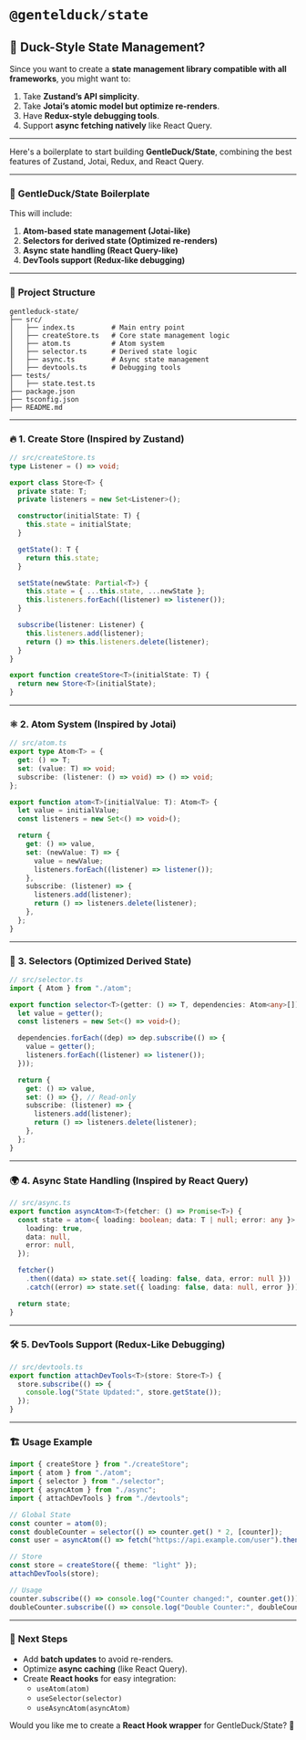 # `@gentelduck/state`

## 🦆 **Duck-Style State Management?**
Since you want to create a **state management library compatible with all frameworks**, you might want to:

1. Take **Zustand’s API simplicity**.
2. Take **Jotai’s atomic model but optimize re-renders**.
3. Have **Redux-style debugging tools**.
4. Support **async fetching natively** like React Query.


---

Here's a boilerplate to start building **GentleDuck/State**, combining the best features of Zustand, Jotai, Redux, and React Query.  

---

### 🚀 **GentleDuck/State Boilerplate**
This will include:
1. **Atom-based state management (Jotai-like)**
2. **Selectors for derived state (Optimized re-renders)**
3. **Async state handling (React Query-like)**
4. **DevTools support (Redux-like debugging)**

---

### 📁 **Project Structure**
```
gentleduck-state/
├── src/
│   ├── index.ts         # Main entry point
│   ├── createStore.ts   # Core state management logic
│   ├── atom.ts          # Atom system
│   ├── selector.ts      # Derived state logic
│   ├── async.ts         # Async state management
│   ├── devtools.ts      # Debugging tools
├── tests/
│   ├── state.test.ts
├── package.json
├── tsconfig.json
├── README.md
```

---

### 🔥 **1. Create Store (Inspired by Zustand)**
```ts
// src/createStore.ts
type Listener = () => void;

export class Store<T> {
  private state: T;
  private listeners = new Set<Listener>();

  constructor(initialState: T) {
    this.state = initialState;
  }

  getState(): T {
    return this.state;
  }

  setState(newState: Partial<T>) {
    this.state = { ...this.state, ...newState };
    this.listeners.forEach((listener) => listener());
  }

  subscribe(listener: Listener) {
    this.listeners.add(listener);
    return () => this.listeners.delete(listener);
  }
}

export function createStore<T>(initialState: T) {
  return new Store<T>(initialState);
}
```

---

### ⚛ **2. Atom System (Inspired by Jotai)**
```ts
// src/atom.ts
export type Atom<T> = {
  get: () => T;
  set: (value: T) => void;
  subscribe: (listener: () => void) => () => void;
};

export function atom<T>(initialValue: T): Atom<T> {
  let value = initialValue;
  const listeners = new Set<() => void>();

  return {
    get: () => value,
    set: (newValue: T) => {
      value = newValue;
      listeners.forEach((listener) => listener());
    },
    subscribe: (listener) => {
      listeners.add(listener);
      return () => listeners.delete(listener);
    },
  };
}
```

---

### 🎯 **3. Selectors (Optimized Derived State)**
```ts
// src/selector.ts
import { Atom } from "./atom";

export function selector<T>(getter: () => T, dependencies: Atom<any>[]): Atom<T> {
  let value = getter();
  const listeners = new Set<() => void>();

  dependencies.forEach((dep) => dep.subscribe(() => {
    value = getter();
    listeners.forEach((listener) => listener());
  }));

  return {
    get: () => value,
    set: () => {}, // Read-only
    subscribe: (listener) => {
      listeners.add(listener);
      return () => listeners.delete(listener);
    },
  };
}
```

---

### 🌍 **4. Async State Handling (Inspired by React Query)**
```ts
// src/async.ts
export function asyncAtom<T>(fetcher: () => Promise<T>) {
  const state = atom<{ loading: boolean; data: T | null; error: any }>({
    loading: true,
    data: null,
    error: null,
  });

  fetcher()
    .then((data) => state.set({ loading: false, data, error: null }))
    .catch((error) => state.set({ loading: false, data: null, error }));

  return state;
}
```

---

### 🛠 **5. DevTools Support (Redux-Like Debugging)**
```ts
// src/devtools.ts
export function attachDevTools<T>(store: Store<T>) {
  store.subscribe(() => {
    console.log("State Updated:", store.getState());
  });
}
```

---

### 🏗 **Usage Example**
```ts
import { createStore } from "./createStore";
import { atom } from "./atom";
import { selector } from "./selector";
import { asyncAtom } from "./async";
import { attachDevTools } from "./devtools";

// Global State
const counter = atom(0);
const doubleCounter = selector(() => counter.get() * 2, [counter]);
const user = asyncAtom(() => fetch("https://api.example.com/user").then((res) => res.json()));

// Store
const store = createStore({ theme: "light" });
attachDevTools(store);

// Usage
counter.subscribe(() => console.log("Counter changed:", counter.get()));
doubleCounter.subscribe(() => console.log("Double Counter:", doubleCounter.get()));
```

---

### 🎯 **Next Steps**
- Add **batch updates** to avoid re-renders.
- Optimize **async caching** (like React Query).
- Create **React hooks** for easy integration:  
  - `useAtom(atom)`
  - `useSelector(selector)`
  - `useAsyncAtom(asyncAtom)`

Would you like me to create a **React Hook wrapper** for GentleDuck/State? 🚀
